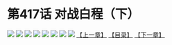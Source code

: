 # 第417话 对战白程（下）
![](https://mhpic.xiaomingtaiji.net/comic/D/斗破苍穹拆分版/417话/1.jpg-zymk.middle.webp)
![](https://mhpic.xiaomingtaiji.net/comic/D/斗破苍穹拆分版/417话/2.jpg-zymk.middle.webp)
![](https://mhpic.xiaomingtaiji.net/comic/D/斗破苍穹拆分版/417话/3.jpg-zymk.middle.webp)
![](https://mhpic.xiaomingtaiji.net/comic/D/斗破苍穹拆分版/417话/4.jpg-zymk.middle.webp)
![](https://mhpic.xiaomingtaiji.net/comic/D/斗破苍穹拆分版/417话/5.jpg-zymk.middle.webp)
![](https://mhpic.xiaomingtaiji.net/comic/D/斗破苍穹拆分版/417话/6.jpg-zymk.middle.webp)
![](https://mhpic.xiaomingtaiji.net/comic/D/斗破苍穹拆分版/417话/7.jpg-zymk.middle.webp)
![](https://mhpic.xiaomingtaiji.net/comic/D/斗破苍穹拆分版/417话/8.jpg-zymk.middle.webp)
[【上一章】](./416.md)
[【目录】](./READMD.md)
[【下一章】](./418.md)
